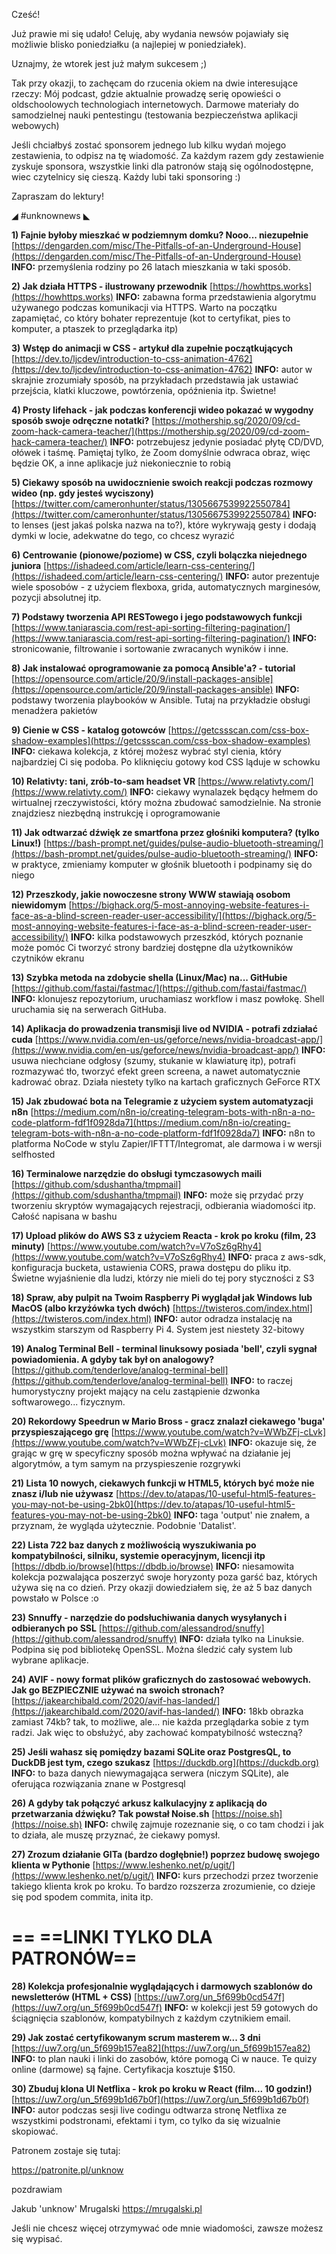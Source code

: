 Cześć!

Już prawie mi się udało! Celuję, aby wydania newsów pojawiały się możliwie blisko poniedziałku (a najlepiej w poniedziałek).

Uznajmy, że wtorek jest już małym sukcesem ;)

 

Tak przy okazji, to zachęcam do rzucenia okiem na dwie interesujące rzeczy:
Mój podcast, gdzie aktualnie prowadzę serię opowieści o oldschoolowych technologiach internetowych.
Darmowe materiały do samodzielnej nauki pentestingu (testowania bezpieczeństwa aplikacji webowych)
 

Jeśli chciałbyś zostać sponsorem jednego lub kilku wydań mojego zestawienia, to odpisz na tę wiadomość. Za każdym razem gdy zestawienie zyskuje sponsora, wszystkie linki dla patronów stają się ogólnodostępne, wiec czytelnicy się cieszą. Każdy lubi taki sponsoring :)

 

Zapraszam do lektury!

 

◢ #unknownews ◣

**1) Fajnie byłoby mieszkać w podziemnym domku? Nooo... niezupełnie**
[https://dengarden.com/misc/The-Pitfalls-of-an-Underground-House](https://dengarden.com/misc/The-Pitfalls-of-an-Underground-House)
**INFO:** przemyślenia rodziny po 26 latach mieszkania w taki sposób.


**2) Jak działa HTTPS - ilustrowany przewodnik**
[https://howhttps.works](https://howhttps.works)
**INFO:** zabawna forma przedstawienia algorytmu używanego podczas komunikacji via HTTPS. Warto na początku zapamiętać, co który bohater reprezentuje (kot to certyfikat, pies to komputer, a ptaszek to przeglądarka itp)


**3) Wstęp do animacji w CSS - artykuł dla zupełnie początkujących**
[https://dev.to/ljcdev/introduction-to-css-animation-4762](https://dev.to/ljcdev/introduction-to-css-animation-4762)
**INFO:** autor w skrajnie zrozumiały sposób, na przykładach przedstawia jak ustawiać przejścia, klatki kluczowe, powtórzenia, opóźnienia itp. Świetne!


**4) Prosty lifehack - jak podczas konferencji wideo pokazać w wygodny sposób swoje odręczne notatki?**
[https://mothership.sg/2020/09/cd-zoom-hack-camera-teacher/](https://mothership.sg/2020/09/cd-zoom-hack-camera-teacher/)
**INFO:** potrzebujesz jedynie posiadać płytę CD/DVD, ołówek i taśmę. Pamiętaj tylko, że Zoom domyślnie odwraca obraz, więc będzie OK, a inne aplikacje już niekoniecznie to robią


**5) Ciekawy sposób na uwidocznienie swoich reakcji podczas rozmowy wideo (np. gdy jesteś wyciszony)**
[https://twitter.com/cameronhunter/status/1305667539922550784](https://twitter.com/cameronhunter/status/1305667539922550784)
**INFO:** to lenses (jest jakaś polska nazwa na to?), które wykrywają gesty i dodają dymki w locie, adekwatne do tego, co chcesz wyrazić


**6) Centrowanie (pionowe/poziome) w CSS, czyli bolączka niejednego juniora**
[https://ishadeed.com/article/learn-css-centering/](https://ishadeed.com/article/learn-css-centering/)
**INFO:** autor prezentuje wiele sposobów - z użyciem flexboxa, grida, automatycznych marginesów, pozycji absolutnej itp.


**7) Podstawy tworzenia API RESTowego i jego podstawowych funkcji**
[https://www.taniarascia.com/rest-api-sorting-filtering-pagination/](https://www.taniarascia.com/rest-api-sorting-filtering-pagination/)
**INFO:** stronicowanie, filtrowanie i sortowanie zwracanych wyników i inne.


**8) Jak instalować oprogramowanie za pomocą Ansible'a? - tutorial**
[https://opensource.com/article/20/9/install-packages-ansible](https://opensource.com/article/20/9/install-packages-ansible)
**INFO:** podstawy tworzenia playbooków w Ansible. Tutaj na przykładzie obsługi menadżera pakietów


**9) Cienie w CSS - katalog gotowców**
[https://getcssscan.com/css-box-shadow-examples](https://getcssscan.com/css-box-shadow-examples)
**INFO:** ciekawa kolekcja, z której możesz wybrać styl cienia, który najbardziej Ci się podoba. Po kliknięciu gotowy kod CSS ląduje w schowku


**10) Relativty: tani, zrób-to-sam headset VR**
[https://www.relativty.com/](https://www.relativty.com/)
**INFO:** ciekawy wynalazek będący hełmem do wirtualnej rzeczywistości, który można zbudować samodzielnie. Na stronie znajdziesz niezbędną instrukcję i oprogramowanie


**11) Jak odtwarzać dźwięk ze smartfona przez głośniki komputera? (tylko Linux!)**
[https://bash-prompt.net/guides/pulse-audio-bluetooth-streaming/](https://bash-prompt.net/guides/pulse-audio-bluetooth-streaming/)
**INFO:** w praktyce, zmieniamy komputer w głośnik bluetooth i podpinamy się do niego


**12) Przeszkody, jakie nowoczesne strony WWW stawiają osobom niewidomym**
[https://bighack.org/5-most-annoying-website-features-i-face-as-a-blind-screen-reader-user-accessibility/](https://bighack.org/5-most-annoying-website-features-i-face-as-a-blind-screen-reader-user-accessibility/)
**INFO:** kilka podstawowych przeszkód, których poznanie może pomóc Ci tworzyć strony bardziej dostępne dla użytkowników czytników ekranu


**13) Szybka metoda na zdobycie shella (Linux/Mac) na... GitHubie**
[https://github.com/fastai/fastmac/](https://github.com/fastai/fastmac/)
**INFO:** klonujesz repozytorium, uruchamiasz workflow i masz powłokę. Shell uruchamia się na serwerach GitHuba.


**14) Aplikacja do prowadzenia transmisji live od NVIDIA - potrafi zdziałać cuda**
[https://www.nvidia.com/en-us/geforce/news/nvidia-broadcast-app/](https://www.nvidia.com/en-us/geforce/news/nvidia-broadcast-app/)
**INFO:** usuwa niechciane odgłosy (szumy, stukanie w klawiaturę itp), potrafi rozmazywać tło, tworzyć efekt green screena, a nawet automatycznie kadrować obraz. Działa niestety tylko na kartach graficznych GeForce RTX


**15) Jak zbudować bota na Telegramie z użyciem system automatyzacji n8n**
[https://medium.com/n8n-io/creating-telegram-bots-with-n8n-a-no-code-platform-fdf1f0928da7](https://medium.com/n8n-io/creating-telegram-bots-with-n8n-a-no-code-platform-fdf1f0928da7)
**INFO:** n8n to platforma NoCode w stylu Zapier/IFTTT/Integromat, ale darmowa i w wersji selfhosted


**16) Terminalowe narzędzie do obsługi tymczasowych maili**
[https://github.com/sdushantha/tmpmail](https://github.com/sdushantha/tmpmail)
**INFO:** może się przydać przy tworzeniu skryptów wymagających rejestracji, odbierania wiadomości itp. Całość napisana w bashu


**17) Upload plików do AWS S3 z użyciem Reacta - krok po kroku (film, 23 minuty)**
[https://www.youtube.com/watch?v=V7oSz6gRhy4](https://www.youtube.com/watch?v=V7oSz6gRhy4)
**INFO:** praca z aws-sdk, konfiguracja bucketa, ustawienia CORS, prawa dostępu do pliku itp. Świetne wyjaśnienie dla ludzi, którzy nie mieli do tej pory styczności z S3


**18) Spraw, aby pulpit na Twoim Raspberry Pi wyglądał jak Windows lub MacOS (albo krzyżówka tych dwóch)**
[https://twisteros.com/index.html](https://twisteros.com/index.html)
**INFO:** autor odradza instalację na wszystkim starszym od Raspberry Pi 4. System jest niestety 32-bitowy


**19) Analog Terminal Bell - terminal linuksowy posiada 'bell', czyli sygnał powiadomienia. A gdyby tak był on analogowy?**
[https://github.com/tenderlove/analog-terminal-bell](https://github.com/tenderlove/analog-terminal-bell)
**INFO:** to raczej humorystyczny projekt mający na celu zastąpienie dzwonka softwarowego... fizycznym.


**20) Rekordowy Speedrun w Mario Bross - gracz znalazł ciekawego 'buga' przyspieszającego grę**
[https://www.youtube.com/watch?v=WWbZFj-cLvk](https://www.youtube.com/watch?v=WWbZFj-cLvk)
**INFO:** okazuje się, że grając w grę w specyficzny sposób można wpływać na działanie jej algorytmów, a tym samym na przyspieszenie rozgrywki


**21) Lista 10 nowych, ciekawych funkcji w HTML5, których być może nie znasz i/lub nie używasz**
[https://dev.to/atapas/10-useful-html5-features-you-may-not-be-using-2bk0](https://dev.to/atapas/10-useful-html5-features-you-may-not-be-using-2bk0)
**INFO:** taga 'output' nie znałem, a przyznam, że wygląda użytecznie. Podobnie 'Datalist'.


**22) Lista 722 baz danych z możliwością wyszukiwania po kompatybilności, silniku, systemie operacyjnym, licencji itp**
[https://dbdb.io/browse](https://dbdb.io/browse)
**INFO:** niesamowita kolekcja pozwalająca poszerzyć swoje horyzonty poza garść baz, których używa się na co dzień. Przy okazji dowiedziałem się, że aż 5 baz danych powstało w Polsce :o


**23) Snnuffy - narzędzie do podsłuchiwania danych wysyłanych i odbieranych po SSL**
[https://github.com/alessandrod/snuffy](https://github.com/alessandrod/snuffy)
**INFO:** działa tylko na Linuksie. Podpina się pod bibliotekę OpenSSL. Można śledzić cały system lub wybrane aplikacje.


**24) AVIF - nowy format plików graficznych do zastosować webowych. Jak go BEZPIECZNIE używać na swoich stronach?**
[https://jakearchibald.com/2020/avif-has-landed/](https://jakearchibald.com/2020/avif-has-landed/)
**INFO:** 18kb obrazka zamiast 74kb? tak, to możliwe, ale... nie każda przeglądarka sobie z tym radzi. Jak więc to obsłużyć, aby zachować kompatybilność wsteczną?


**25) Jeśli wahasz się pomiędzy bazami SQLite oraz PostgresQL, to DuckDB jest tym, czego szukasz**
[https://duckdb.org](https://duckdb.org)
**INFO:** to baza danych niewymagająca serwera (niczym SQLite), ale oferująca rozwiązania znane w Postgresql


**26) A gdyby tak połączyć arkusz kalkulacyjny z aplikacją do przetwarzania dźwięku? Tak powstał Noise.sh**
[https://noise.sh](https://noise.sh)
**INFO:** chwilę zajmuje rozeznanie się, o co tam chodzi i jak to działa, ale muszę przyznać, że ciekawy pomysł.


**27) Zrozum działanie GITa (bardzo dogłębnie!) poprzez budowę swojego klienta w Pythonie**
[https://www.leshenko.net/p/ugit/](https://www.leshenko.net/p/ugit/)
**INFO:** kurs przechodzi przez tworzenie takiego klienta krok po kroku. To bardzo rozszerza zrozumienie, co dzieje się pod spodem commita, inita itp.


== **==LINKI TYLKO DLA PATRONÓW==**
 ==

**28) Kolekcja profesjonalnie wyglądających i darmowych szablonów do newsletterów (HTML + CSS)**
[https://uw7.org/un_5f699b0cd547f](https://uw7.org/un_5f699b0cd547f)
**INFO:** w kolekcji jest 59 gotowych do ściągnięcia szablonów, kompatybilnych z każdym czytnikiem email.


**29) Jak zostać certyfikowanym scrum masterem w... 3 dni**
[https://uw7.org/un_5f699b157ea82](https://uw7.org/un_5f699b157ea82)
**INFO:** to plan nauki i linki do zasobów, które pomogą Ci w nauce. Te quizy online (darmowe) są fajne. Certyfikacja kosztuje $150.


**30) Zbuduj klona UI Netflixa - krok po kroku w React (film... 10 godzin!)**
[https://uw7.org/un_5f699b1d67b0f](https://uw7.org/un_5f699b1d67b0f)
**INFO:** autor podczas sesji live codingu odtwarza stronę Netflixa ze wszystkimi podstronami, efektami i tym, co tylko da się wizualnie skopiować.


 

Patronem zostaje się tutaj:

https://patronite.pl/unknow

 
pozdrawiam

Jakub 'unknow' Mrugalski
https://mrugalski.pl
 

Jeśli nie chcesz więcej otrzymywać ode mnie wiadomości, zawsze możesz się wypisać.